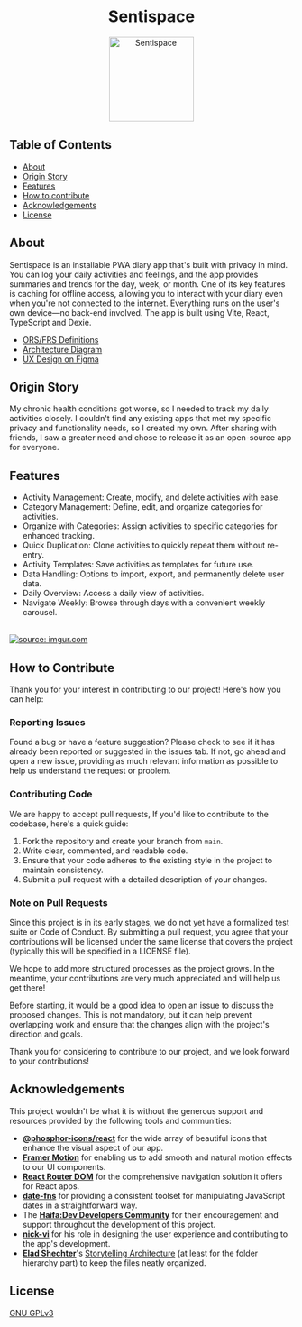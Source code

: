 <h1 align="center">Sentispace</h1>
<p align="center">
  <a href="https://sentispace.com/">
    <img alt="Sentispace" title="Sentispace" src="https://i.imgur.com/xoTQj8f.png" width="150">
  </a>
</p>

## Table of Contents

-   [About](#about)
-   [Origin Story](#origin-story)
-   [Features](#features)
-   [How to contribute](#how-to-contribute)
-   [Acknowledgements](#acknowledgements)
-   [License](#license)

## About

Sentispace is an installable PWA diary app that's built with privacy in mind. You can log your daily activities and feelings, and the app provides summaries and trends for the day, week, or month. One of its key features is caching for offline access, allowing you to interact with your diary even when you're not connected to the internet. Everything runs on the user's own device—no back-end involved. The app is built using Vite, React, TypeScript and Dexie.

-   [ORS/FRS Definitions](https://docs.google.com/document/d/11IM741stFVj3_9otDXg5aKKYirAFxMybJnWy4EoPHIQ/view?usp=sharing)
-   [Architecture Diagram](https://drive.google.com/file/d/1uRsWsnlG9A36mTwNWcML81U5gVK3qsg2/view?usp=sharing)
-   [UX Design on Figma](https://www.figma.com/file/JC406azeeeGGlTbLAxCs04/Feeling-Tracker?node-id=0%3A1&t=jyrThFgzn0f7LWof-0)

## Origin Story

My chronic health conditions got worse, so I needed to track my daily activities closely. I couldn't find any existing apps that met my specific privacy and functionality needs, so I created my own. After sharing with friends, I saw a greater need and chose to release it as an open-source app for everyone.

## Features

-   Activity Management: Create, modify, and delete activities with ease.
-   Category Management: Define, edit, and organize categories for activities.
-   Organize with Categories: Assign activities to specific categories for enhanced tracking.
-   Quick Duplication: Clone activities to quickly repeat them without re-entry.
-   Activity Templates: Save activities as templates for future use.
-   Data Handling: Options to import, export, and permanently delete user data.
-   Daily Overview: Access a daily view of activities.
-   Navigate Weekly: Browse through days with a convenient weekly carousel.

<br>
<a href="https://imgur.com/7r0Vrju"><img src="https://i.imgur.com/7r0Vrju.gif" title="source: imgur.com" /></a>

## How to Contribute

Thank you for your interest in contributing to our project! Here's how you can help:

### Reporting Issues

Found a bug or have a feature suggestion? Please check to see if it has already been reported or suggested in the issues tab. If not, go ahead and open a new issue, providing as much relevant information as possible to help us understand the request or problem.

### Contributing Code

We are happy to accept pull requests, If you'd like to contribute to the codebase, here's a quick guide:

1. Fork the repository and create your branch from `main`.
2. Write clear, commented, and readable code.
3. Ensure that your code adheres to the existing style in the project to maintain consistency.
4. Submit a pull request with a detailed description of your changes.

### Note on Pull Requests

Since this project is in its early stages, we do not yet have a formalized test suite or Code of Conduct. By submitting a pull request, you agree that your contributions will be licensed under the same license that covers the project (typically this will be specified in a LICENSE file).

We hope to add more structured processes as the project grows. In the meantime, your contributions are very much appreciated and will help us get there!

Before starting, it would be a good idea to open an issue to discuss the proposed changes. This is not mandatory, but it can help prevent overlapping work and ensure that the changes align with the project's direction and goals.

Thank you for considering to contribute to our project, and we look forward to your contributions!

## Acknowledgements

This project wouldn't be what it is without the generous support and resources provided by the following tools and communities:

-   **[@phosphor-icons/react](https://github.com/phosphor-icons/phosphor-react)** for the wide array of beautiful icons that enhance the visual aspect of our app.
-   **[Framer Motion](https://www.framer.com/motion/)** for enabling us to add smooth and natural motion effects to our UI components.
-   **[React Router DOM](https://reactrouter.com/)** for the comprehensive navigation solution it offers for React apps.
-   **[date-fns](https://date-fns.org/)** for providing a consistent toolset for manipulating JavaScript dates in a straightforward way.
-   The **[Haifa:Dev Developers Community](https://haifadev.netlify.app/)** for their encouragement and support throughout the development of this project.
-   **[nick-vi](https://github.com/nick-vi)** for his role in designing the user experience and contributing to the app's development.
-   **[Elad Shechter](https://eladsc.com/)**'s [Storytelling Architecture](https://eladsc.com/2019/11/29/css-story-architecture-talk/) (at least for the folder hierarchy part) to keep the files neatly organized.

## License

[GNU GPLv3](LICENSE)
